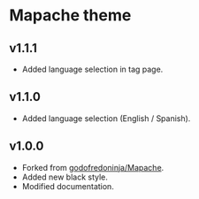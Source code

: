 # Mapache theme

## v1.1.1

* Added language selection in tag page.

## v1.1.0

* Added language selection (English / Spanish).

## v1.0.0

* Forked from [godofredoninja/Mapache](https://github.com/godofredoninja/Mapache).
* Added new black style.
* Modified documentation.